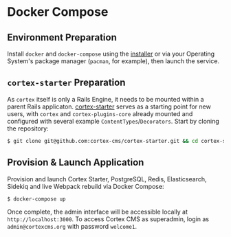 # Docker Compose

## Environment Preparation

Install `docker` and `docker-compose` using the [installer](https://docs.docker.com/compose/install/#install-compose) or via your Operating System's package manager \(`pacman`, for example\), then launch the service.

## `cortex-starter` Preparation <a id="cortex-starter-prep"></a>

As `cortex` itself is only a Rails Engine, it needs to be mounted within a parent Rails applicaton. [cortex-starter](https://github.com/cortex-cms/cortex-starter) serves as a starting point for new users, with `cortex` and `cortex-plugins-core` already mounted and configured with several example `ContentTypes`/`Decorators`. Start by cloning the repository:

```bash
$ git clone git@github.com:cortex-cms/cortex-starter.git && cd cortex-starter
```

## Provision & Launch Application

Provision and launch Cortex Starter, PostgreSQL, Redis, Elasticsearch, Sidekiq and live Webpack rebuild via Docker Compose:

```bash
$ docker-compose up
```

Once complete, the admin interface will be accessible locally at `http://localhost:3000`. To access Cortex CMS as superadmin, login as `admin@cortexcms.org` with password `welcome1`.

